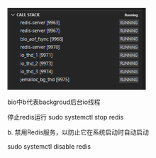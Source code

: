 

![Alt text](image.png)

bio中b代表backgroud后台io线程


停止redis运行
sudo systemctl stop redis

b. 禁用Redis服务，以防止它在系统启动时自动启动

sudo systemctl disable redis













